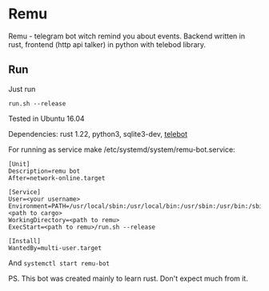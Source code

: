 # Remu 
Remu - telegram bot witch remind you about events. Backend written in rust, frontend (http api talker) in python with telebod library.

## Run
Just run
```
run.sh --release
```

Tested in Ubuntu 16.04

Dependencies: rust 1.22, python3, sqlite3-dev, [telebot](https://github.com/eternnoir/pyTelegramBotAPI)

For running as service make /etc/systemd/system/remu-bot.service:
```
[Unit]
Description=remu bot
After=network-online.target

[Service]
User=<your username>
Environment=PATH=/usr/local/sbin:/usr/local/bin:/usr/sbin:/usr/bin:/sbin:/bin:<path to cargo>
WorkingDirectory=<path to remu>
ExecStart=<path to remu>/run.sh --release

[Install]
WantedBy=multi-user.target
```

And ```systemctl start remu-bot```

PS. This bot was created mainly to learn rust. Don't expect much from it. 